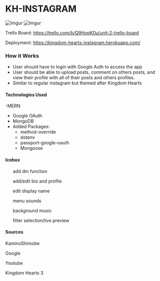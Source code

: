 # KH-INSTAGRAM
![Imgur](https://imgur.com/IFoSFgX.png)
![Imgur](https://imgur.com/b4vQs1E.png)

Trello Board: https://trello.com/b/Q9HopK0u/unit-2-trello-board

Deployment: https://kingdom-hearts-instagram.herokuapp.com/ 

### How it Works
- User should have to login with Google Auth to access the app
- User should be able to upload posts, comment on others posts, and view their profile with all of their posts and others profiles.
- Similar to regular instagram but themed after Kingdom Hearts

#### Technologies Used
-MERN
- Google OAuth
- MongoDB
- Added Packages:
  - method-override
  - dotenv
  - passport-google-oauth
  - Mongoose

#### Icebox
  <ul>add dm function </ul>
  <ul>add/edit bio and profile</ul>
  <ul>edit display name</ul>
  <ul>menu sounds</ul>
  <ul>background music</ul>
  <ul>filter selection/live preview</ul>

#### Sources
KaminoShimobe

Google

Youtube

Kingdom Hearts 3
